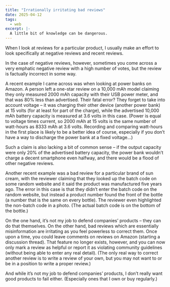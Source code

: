 ```yaml
---
title: "Irrationally irritating bad reviews"
date: 2025-04-12
tags:
  - web
excerpt: |-
  A little bit of knowledge can be dangerous.
---
```


When I look at reviews for a particular product, I usually make an effort to
look specifically at negative reviews and recent reviews.

In the case of negative reviews, however, sometimes you come across a very
emphatic negative review with a high number of votes, but the review is
factually incorrect in some way.

A recent example I came across was when looking at power banks on Amazon. A
person left a one-star review on a 10,000 mAh model claiming they only measured
2000 mAh capacity with their USB power meter, and that was 80% less than
advertised. Their fatal error? They forget to take into account voltage – it was
charging their other device (another power bank) at 15 volts (for at least for
part of the charge), while the advertised 10,000 mAh battery capacity is
measured at 3.6 volts in this case. (Power is equal to voltage times current, so
2000 mAh at 15 volts is the same number of watt-hours as 8333 mAh at 3.6 volts.
Recording and comparing watt-hours in the first place is likely to be a better
idea of course, especially if you don’t have a way to discharge the power bank
at a fixed voltage…)

Such a claim is also lacking a bit of common sense – if the output capacity were
only 20% of the advertised battery capacity, the power bank wouldn’t charge a
decent smartphone even halfway, and there would be a flood of other negative
reviews.

Another recent example was a bad review for a particular brand of sun cream,
with the reviewer claiming that they looked up the batch code on some random
website and it said the product was manufactured five years ago. The error in
this case is that they didn’t enter the batch code on the random website, but
instead a product number found the front of the bottle (a number that is the
same on every bottle). The reviewer even highlighted the non-batch code in a
photo. (The actual batch code is on the bottom of the bottle.)

On the one hand, it’s not my job to defend companies’ products – they can do
that themselves. On the other hand, bad reviews which are essentially
misinformation are irritating as you feel powerless to correct them. Once upon a
time, you could leave comments on reviews on Amazon (starting a discussion
thread). That feature no longer exists, however, and you can now only mark a
review as helpful or report it as violating community guidelines (without being
able to enter any real detail). (The only real way to correct another review is
to write a review of your own, but you may not want to or be in a position to
write a proper review.)

And while it’s not my job to defend companies’ products, I don’t really want
good products to fail either. (Especially ones that I own or buy regularly.)

